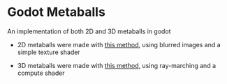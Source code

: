 # Godot Metaballs
An implementation of both 2D and 3D metaballs in godot

- 2D metaballs were made with [this method](https://john-wigg.dev/2DMetaballs/), using blurred images and a simple texture shader

- 3D metaballs were made with [this method](https://github.com/SebLague/Ray-Marching/tree/master), using ray-marching and a compute shader
